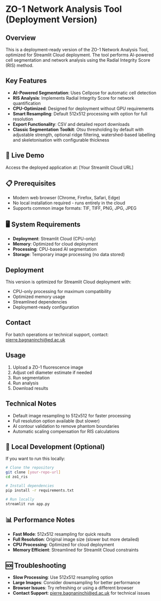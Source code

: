 # ZO-1 Network Analysis Tool (Deployment Version)

## Overview
This is a deployment-ready version of the ZO-1 Network Analysis Tool, optimized for Streamlit Cloud deployment. The tool performs AI-powered cell segmentation and network analysis using the Radial Integrity Score (RIS) method.

## Key Features
- **AI-Powered Segmentation**: Uses Cellpose for automatic cell detection
- **RIS Analysis**: Implements Radial Integrity Score for network quantification
- **CPU-Optimized**: Designed for deployment without GPU requirements
- **Smart Resampling**: Default 512x512 processing with option for full resolution
- **Export Functionality**: CSV and detailed report downloads
- **Classic Segmentation Toolkit**: Otsu thresholding by default with adjustable strength, optional ridge filtering, watershed-based labelling and skeletonisation with configurable thickness

## 🚀 **Live Demo**
Access the deployed application at: [Your Streamlit Cloud URL]

## 📋 **Prerequisites**
- Modern web browser (Chrome, Firefox, Safari, Edge)
- No local installation required - runs entirely in the cloud
- Supports common image formats: TIF, TIFF, PNG, JPG, JPEG

## 🖥️ **System Requirements**
- **Deployment**: Streamlit Cloud (CPU-only)
- **Memory**: Optimized for cloud deployment
- **Processing**: CPU-based AI segmentation
- **Storage**: Temporary image processing (no data stored)

## Deployment
This version is optimized for Streamlit Cloud deployment with:
- CPU-only processing for maximum compatibility
- Optimized memory usage
- Streamlined dependencies
- Deployment-ready configuration

## Contact
For batch operations or technical support, contact: pierre.bagnaninchi@ed.ac.uk

## Usage
1. Upload a ZO-1 fluorescence image
2. Adjust cell diameter estimate if needed
3. Run segmentation
4. Run analysis
5. Download results

## Technical Notes
- Default image resampling to 512x512 for faster processing
- Full resolution option available (but slower)
- AI contour validation to remove phantom boundaries
- Automatic scaling compensation for RIS calculations

## 🔧 **Local Development** (Optional)
If you want to run this locally:

```bash
# Clone the repository
git clone [your-repo-url]
cd zo1_ris

# Install dependencies
pip install -r requirements.txt

# Run locally
streamlit run app.py
```

## 📊 **Performance Notes**
- **Fast Mode**: 512x512 resampling for quick results
- **Full Resolution**: Original image size (slower but more detailed)
- **CPU Processing**: Optimized for cloud deployment
- **Memory Efficient**: Streamlined for Streamlit Cloud constraints

## 🆘 **Troubleshooting**
- **Slow Processing**: Use 512x512 resampling option
- **Large Images**: Consider downsampling for better performance
- **Browser Issues**: Try refreshing or using a different browser
- **Contact Support**: pierre.bagnaninchi@ed.ac.uk for technical issues
